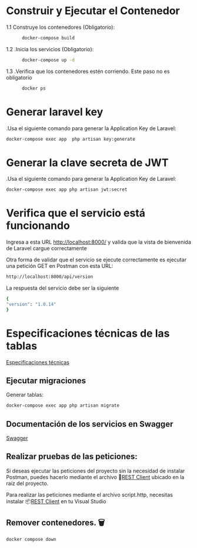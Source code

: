 
#  Construir y Ejecutar el Contenedor  
  1.1 Construye los contenedores (Obligatorio): 
  ~~~bash  
        docker-compose build
  ~~~
  1.2 .Inicia los servicios (Obligatorio): 
  ~~~bash  
        docker-compose up -d
  ~~~
  1.3 .Verifica que los contenedores estén corriendo. Este paso no es obligatorio
  ~~~bash  
        docker ps
  ~~~

# Generar laravel key
  .Usa el siguiente comando para generar la Application Key de Laravel: 
  ~~~bash  
  docker-compose exec app  php artisan key:generate
  ~~~

# Generar la clave secreta de JWT
  .Usa el siguiente comando para generar la Application Key de Laravel: 
  ~~~bash  
  docker-compose exec app php artisan jwt:secret
  ~~~

  # Verifica que el servicio está funcionando 
  Ingresa a esta URL  [ http://localhost:8000/]( http://localhost:8000/) y valida que la vista de bienvenida de Laravel cargue correctamente 
  
  Otra forma de validar que el servicio se ejecute correctamente es ejecutar una petición GET en Postman con esta URL:
  ~~~bash  
  http://localhost:8000/api/version
  ~~~
  La respuesta del servicio debe ser la siguiente
  ~~~bash  
  {
  "version": "1.0.14"
  } 
  ~~~

#  Especificaciones técnicas de las tablas 
   [ Especificaciones técnicas](https://docs.google.com/document/d/1vk9SmsyMqpxX3pX6C6pW32tMuKqWLi7Edxdit0FxJP8/edit?tab=t.0)

## Ejecutar migraciones 
  Generar tablas: 
  ~~~bash  
  docker-compose exec app php artisan migrate
  ~~~


## Documentación de los servicios en Swagger
  
   [Swagger](https://raw.githubusercontent.com/Rrosso27/Prueba_T-cnica_Linktic-/refs/heads/main/swagger.yaml)
  

## Realizar pruebas de las peticiones:   
  Si deseas ejecutar las peticiones del proyecto sin la necesidad de instalar Postman, puedes hacerlo mediante el archivo 🧾[REST Client](https://raw.githubusercontent.com/Rrosso27/Prueba_T-cnica_Linktic-/refs/heads/main/script.http)   ubicado en la raíz del proyecto.

  Para realizar las peticiones mediante el archivo script.http,
  necesitas instalar 📦[REST Client](https://marketplace.visualstudio.com/items?itemName=humao.rest-client) en tu Visual Studio 


## Remover contenedores.  🗑️

  ~~~bash  
  docker compose down
  ~~~
 
 
